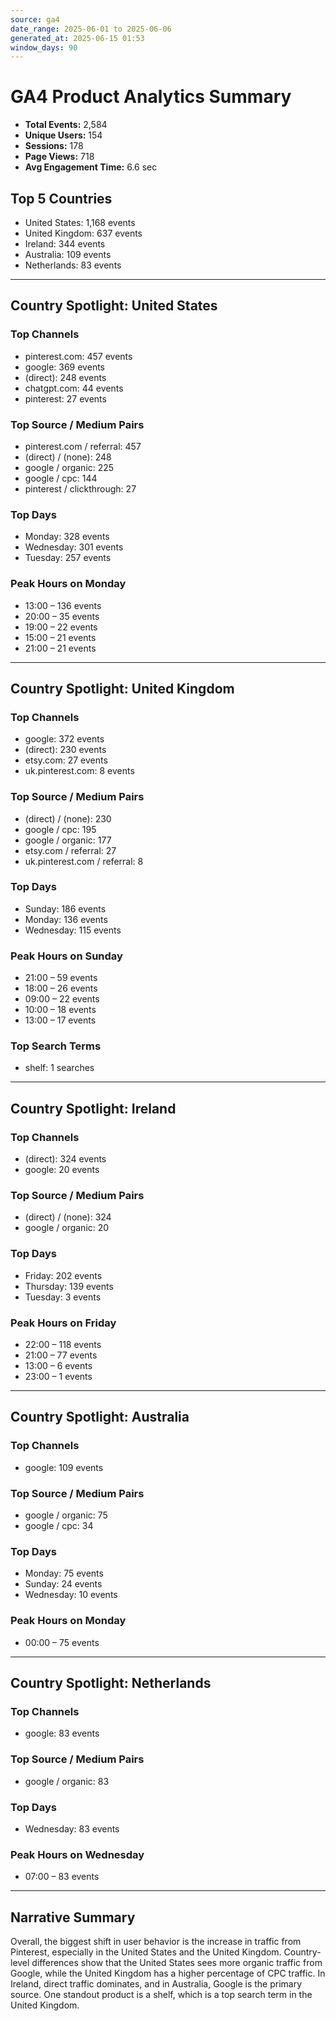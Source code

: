```yaml
---
source: ga4
date_range: 2025-06-01 to 2025-06-06
generated_at: 2025-06-15 01:53
window_days: 90
---
```


# GA4 Product Analytics Summary

- **Total Events:** 2,584
- **Unique Users:** 154
- **Sessions:** 178
- **Page Views:** 718
- **Avg Engagement Time:** 6.6 sec

## Top 5 Countries
- United States: 1,168 events
- United Kingdom: 637 events
- Ireland: 344 events
- Australia: 109 events
- Netherlands: 83 events

---

## Country Spotlight: United States

### Top Channels
- pinterest.com: 457 events
- google: 369 events
- (direct): 248 events
- chatgpt.com: 44 events
- pinterest: 27 events

### Top Source / Medium Pairs
- pinterest.com / referral: 457
- (direct) / (none): 248
- google / organic: 225
- google / cpc: 144
- pinterest / clickthrough: 27

### Top Days
- Monday: 328 events
- Wednesday: 301 events
- Tuesday: 257 events

### Peak Hours on Monday
- 13:00 – 136 events
- 20:00 – 35 events
- 19:00 – 22 events
- 15:00 – 21 events
- 21:00 – 21 events

---

## Country Spotlight: United Kingdom

### Top Channels
- google: 372 events
- (direct): 230 events
- etsy.com: 27 events
- uk.pinterest.com: 8 events

### Top Source / Medium Pairs
- (direct) / (none): 230
- google / cpc: 195
- google / organic: 177
- etsy.com / referral: 27
- uk.pinterest.com / referral: 8

### Top Days
- Sunday: 186 events
- Monday: 136 events
- Wednesday: 115 events

### Peak Hours on Sunday
- 21:00 – 59 events
- 18:00 – 26 events
- 09:00 – 22 events
- 10:00 – 18 events
- 13:00 – 17 events

### Top Search Terms
- shelf: 1 searches

---

## Country Spotlight: Ireland

### Top Channels
- (direct): 324 events
- google: 20 events

### Top Source / Medium Pairs
- (direct) / (none): 324
- google / organic: 20

### Top Days
- Friday: 202 events
- Thursday: 139 events
- Tuesday: 3 events

### Peak Hours on Friday
- 22:00 – 118 events
- 21:00 – 77 events
- 13:00 – 6 events
- 23:00 – 1 events

---

## Country Spotlight: Australia

### Top Channels
- google: 109 events

### Top Source / Medium Pairs
- google / organic: 75
- google / cpc: 34

### Top Days
- Monday: 75 events
- Sunday: 24 events
- Wednesday: 10 events

### Peak Hours on Monday
- 00:00 – 75 events

---

## Country Spotlight: Netherlands

### Top Channels
- google: 83 events

### Top Source / Medium Pairs
- google / organic: 83

### Top Days
- Wednesday: 83 events

### Peak Hours on Wednesday
- 07:00 – 83 events

---

## Narrative Summary

Overall, the biggest shift in user behavior is the increase in traffic from Pinterest, especially in the United States and the United Kingdom. Country-level differences show that the United States sees more organic traffic from Google, while the United Kingdom has a higher percentage of CPC traffic. In Ireland, direct traffic dominates, and in Australia, Google is the primary source. One standout product is a shelf, which is a top search term in the United Kingdom.
